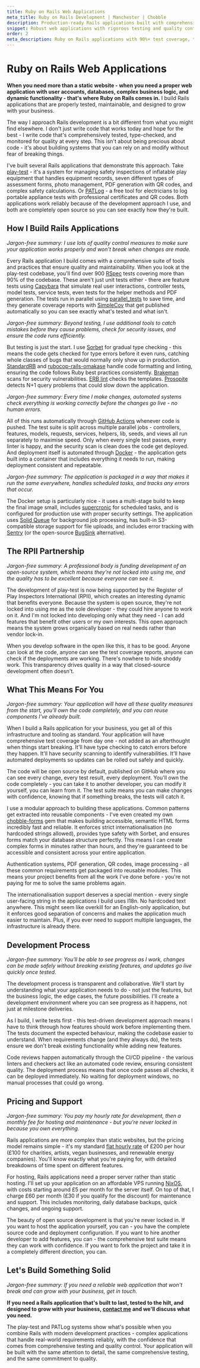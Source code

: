 ```yaml
---
title: Ruby on Rails Web Applications
meta_title: Ruby on Rails Development | Manchester | Chobble
description: Production-ready Rails applications built with comprehensive testing and modern tooling
snippet: Robust web applications with rigorous testing and quality control
order: 2
meta_description: Ruby on Rails applications with 90%+ test coverage, type checking, automated deployments - Manchester developer - 50% off for charities
---
```


# Ruby on Rails Web Applications

**When you need more than a static website - when you need a proper web application with user accounts, databases, complex business logic, and dynamic functionality - that's where Ruby on Rails comes in.** I build Rails applications that are properly tested, maintainable, and designed to grow with your business.

The way I approach Rails development is a bit different from what you might find elsewhere. I don't just write code that works today and hope for the best - I write code that's comprehensively tested, type-checked, and monitored for quality at every step. This isn't about being precious about code - it's about building systems that you can rely on and modify without fear of breaking things.

I've built several Rails applications that demonstrate this approach. Take [play-test](https://play-test.co.uk) - it's a system for managing safety inspections of inflatable play equipment that handles equipment records, seven different types of assessment forms, photo management, PDF generation with QR codes, and complex safety calculations. Or [PATLog](https://patlog.co.uk) - a free tool for electricians to log portable appliance tests with professional certificates and QR codes. Both applications work reliably because of the development approach I use, and both are completely open source so you can see exactly how they're built.

## How I Build Rails Applications

*Jargon-free summary: I use lots of quality control measures to make sure your application works properly and won't break when changes are made.*

Every Rails application I build comes with a comprehensive suite of tools and practices that ensure quality and maintainability. When you look at the play-test codebase, you'll find over 900 [RSpec](https://rspec.info/) tests covering more than 90% of the codebase. These aren't just unit tests either - there are feature tests using [Capybara](https://github.com/teamcapybara/capybara) that simulate real user interactions, controller tests, model tests, service tests, even tests for the helper methods and PDF generation. The tests run in parallel using [parallel_tests](https://github.com/grosser/parallel_tests) to save time, and they generate coverage reports with [SimpleCov](https://github.com/simplecov-ruby/simplecov) that get published automatically so you can see exactly what's tested and what isn't.

*Jargon-free summary: Beyond testing, I use additional tools to catch mistakes before they cause problems, check for security issues, and ensure the code runs efficiently.*

But testing is just the start. I use [Sorbet](https://sorbet.org/) for gradual type checking - this means the code gets checked for type errors before it even runs, catching whole classes of bugs that would normally only show up in production. [StandardRB](https://github.com/standardrb/standard) and [rubocop-rails-omakase](https://github.com/rails/rubocop-rails-omakase) handle code formatting and linting, ensuring the code follows Ruby best practices consistently. [Brakeman](https://brakemanscanner.org/) scans for security vulnerabilities. [ERB lint](https://github.com/Shopify/erb-lint) checks the templates. [Prosopite](https://github.com/charkost/prosopite) detects N+1 query problems that could slow down the application.

*Jargon-free summary: Every time I make changes, automated systems check everything is working correctly before the changes go live - no human errors.*

All of this runs automatically through [GitHub Actions](https://github.com/features/actions) whenever code is pushed. The test suite is split across multiple parallel jobs - controllers, features, models, requests, services, helpers, lib, seeds, and views all run separately to maximise speed. Only when every single test passes, every linter is happy, and the security scan is clean does the code get deployed. And deployment itself is automated through [Docker](https://www.docker.com/) - the application gets built into a container that includes everything it needs to run, making deployment consistent and repeatable.

*Jargon-free summary: The application is packaged in a way that makes it run the same everywhere, handles scheduled tasks, and tracks any errors that occur.*

The Docker setup is particularly nice - it uses a multi-stage build to keep the final image small, includes [supercronic](https://github.com/aptible/supercronic) for scheduled tasks, and is configured for production use with proper security settings. The application uses [Solid Queue](https://github.com/rails/solid_queue) for background job processing, has built-in S3-compatible storage support for file uploads, and includes error tracking with [Sentry](https://github.com/getsentry/sentry-ruby) (or the open-source [BugSink](https://github.com/bugsink/bugsink) alternative).

## The RPII Partnership

*Jargon-free summary: A professional body is funding development of an open-source system, which means they're not locked into using me, and the quality has to be excellent because everyone can see it.*

The development of play-test is now being supported by the Register of Play Inspectors International (RPII), which creates an interesting dynamic that benefits everyone. Because the system is open source, they're not locked into using me as the sole developer - they could hire anyone to work on it. And I'm not locked into developing only what they need - I can add features that benefit other users or my own interests. This open approach means the system grows organically based on real needs rather than vendor lock-in.

When you develop software in the open like this, it has to be good. Anyone can look at the code, anyone can see the test coverage reports, anyone can check if the deployments are working. There's nowhere to hide shoddy work. This transparency drives quality in a way that closed-source development often doesn't.

## What This Means For You

*Jargon-free summary: Your application will have all these quality measures from the start, you'll own the code completely, and you can reuse components I've already built.*

When I build a Rails application for your business, you get all of this infrastructure and tooling as standard. Your application will have comprehensive test coverage from day one - not added as an afterthought when things start breaking. It'll have type checking to catch errors before they happen. It'll have security scanning to identify vulnerabilities. It'll have automated deployments so updates can be rolled out safely and quickly.

The code will be open source by default, published on GitHub where you can see every change, every test result, every deployment. You'll own the code completely - you can take it to another developer, you can modify it yourself, you can learn from it. The test suite means you can make changes with confidence, knowing that if something breaks, the tests will catch it.

I use a modular approach to building these applications. Common patterns get extracted into reusable components - I've even created my own [chobble-forms](https://github.com/chobbledotcom/chobble-forms) gem that makes building accessible, semantic HTML forms incredibly fast and reliable. It enforces strict internationalisation (no hardcoded strings allowed), provides type safety with Sorbet, and ensures forms match your database structure perfectly. This means I can create complex forms in minutes rather than hours, and they're guaranteed to be accessible and consistent across your entire application.

Authentication systems, PDF generation, QR codes, image processing - all these common requirements get packaged into reusable modules. This means your project benefits from all the work I've done before - you're not paying for me to solve the same problems again.

The internationalisation support deserves a special mention - every single user-facing string in the applications I build uses I18n. No hardcoded text anywhere. This might seem like overkill for an English-only application, but it enforces good separation of concerns and makes the application much easier to maintain. Plus, if you ever need to support multiple languages, the infrastructure is already there.

## Development Process

*Jargon-free summary: You'll be able to see progress as I work, changes can be made safely without breaking existing features, and updates go live quickly once tested.*

The development process is transparent and collaborative. We'll start by understanding what your application needs to do - not just the features, but the business logic, the edge cases, the future possibilities. I'll create a development environment where you can see progress as it happens, not just at milestone deliveries.

As I build, I write tests first - this test-driven development approach means I have to think through how features should work before implementing them. The tests document the expected behaviour, making the codebase easier to understand. When requirements change (and they always do), the tests ensure we don't break existing functionality while adding new features.

Code reviews happen automatically through the CI/CD pipeline - the various linters and checkers act like an automated code review, ensuring consistent quality. The deployment process means that once code passes all checks, it can be deployed immediately. No waiting for deployment windows, no manual processes that could go wrong.

## Pricing and Support

*Jargon-free summary: You pay my hourly rate for development, then a monthly fee for hosting and maintenance - but you're never locked in because you own everything.*

Rails applications are more complex than static websites, but the pricing model remains simple - it's my standard [flat hourly rate](/prices/) of £200 per hour (£100 for charities, artists, vegan businesses, and renewable energy companies). You'll know exactly what you're paying for, with detailed breakdowns of time spent on different features.

For hosting, Rails applications need a proper server rather than static hosting. I'll set up your application on an affordable VPS running [NixOS](https://nixos.org/), with costs starting around £5 per month for the server itself. On top of that, I charge £60 per month (£30 if you qualify for the discount) for maintenance and support. This includes monitoring, daily database backups, quick changes, and ongoing support.

The beauty of open source development is that you're never locked in. If you want to host the application yourself, you can - you have the complete source code and deployment configuration. If you want to hire another developer to add features, you can - the comprehensive test suite means they can work with confidence. If you want to fork the project and take it in a completely different direction, you can.

## Let's Build Something Solid

*Jargon-free summary: If you need a reliable web application that won't break and can grow with your business, get in touch.*

**If you need a Rails application that's built to last, tested to the hilt, and designed to grow with your business, [contact me](/contact/) and we'll discuss what you need.**

The play-test and PATLog systems show what's possible when you combine Rails with modern development practices - complex applications that handle real-world requirements reliably, with the confidence that comes from comprehensive testing and quality control. Your application will be built with the same attention to detail, the same comprehensive testing, and the same commitment to quality.